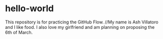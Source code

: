 # hello-world
This repository is for practicing the GitHub Flow.
//My name is Ash Villatoro and I like food. I also love my girlfriend and am planning on proposing the 6th of March. 
